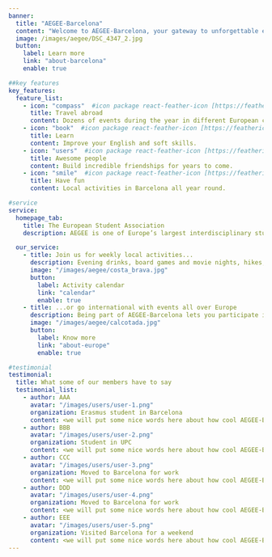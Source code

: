 ```yaml
---
banner:
  title: "AEGEE-Barcelona"
  content: "Welcome to AEGEE-Barcelona, your gateway to unforgettable experiences and lifelong friendships! As part of the vibrant European student network, we bring you the best of both worlds: exciting local events like parties, dinners, and outdoor adventures, as well as thrilling trips across Europe. Whether it’s sunbathing in Tenerife, exploring the iconic landmarks of London, or soaking up the history in Athens, our activities span the entire continent, all year round. Join us and become part of a dynamic community where you can make friends in Barcelona and build a network that stretches across Europe. Your adventure starts here! 🌍✨"
  image: /images/aegee/DSC_4347_2.jpg
  button:
    label: Learn more
    link: "about-barcelona"
    enable: true

##key features
key_features:
  feature_list:
    - icon: "compass"  #icon package react-feather-icon [https://feathericons.com/]
      title: Travel abroad
      content: Dozens of events during the year in different European cities.
    - icon: "book"  #icon package react-feather-icon [https://feathericons.com/]
      title: Learn
      content: Improve your English and soft skills.
    - icon: "users"  #icon package react-feather-icon [https://feathericons.com/]
      title: Awesome people
      content: Build incredible friendships for years to come.
    - icon: "smile"  #icon package react-feather-icon [https://feathericons.com/]
      title: Have fun
      content: Local activities in Barcelona all year round.

#service
service:
  homepage_tab:
    title: The European Student Association
    description: AEGEE is one of Europe’s largest interdisciplinary student organizations. As a non-governmental, politically independent, and non-profit entity, AEGEE welcomes students from all academic backgrounds. Founded in 1985 in Paris, it has grown to a network of 13,000 members in 200 cities across 40 countries. AEGEE embodies the idea of a unified Europe, connecting students from diverse nations directly.

  our_service:
    - title: Join us for weekly local activities...
      description: Evening drinks, board games and movie nights, hikes, parties, barbecues... We organize small events every few days. Always a bit of everything. Everyone is welcome!
      image: "/images/aegee/costa_brava.jpg"
      button:
        label: Activity calendar
        link: "calendar"
        enable: true
    - title: ...or go international with events all over Europe
      description: Being part of AEGEE-Barcelona lets you participate in events abroad organized by other Antennas. From an intense weekend in northern Europe to a two-week Summer University on the shores of the Caspian sea.
      image: "/images/aegee/calcotada.jpg"
      button:
        label: Know more
        link: "about-europe"
        enable: true

#testimonial
testimonial:
  title: What some of our members have to say
  testimonial_list:
    - author: AAA
      avatar: "/images/users/user-1.png"
      organization: Erasmus student in Barcelona
      content: <we will put some nice words here about how cool AEGEE-Barcelona is>
    - author: BBB
      avatar: "/images/users/user-2.png"
      organization: Student in UPC
      content: <we will put some nice words here about how cool AEGEE-Barcelona is>
    - author: CCC
      avatar: "/images/users/user-3.png"
      organization: Moved to Barcelona for work
      content: <we will put some nice words here about how cool AEGEE-Barcelona is>
    - author: DDD
      avatar: "/images/users/user-4.png"
      organization: Moved to Barcelona for work
      content: <we will put some nice words here about how cool AEGEE-Barcelona is>
    - author: EEE
      avatar: "/images/users/user-5.png"
      organization: Visited Barcelona for a weekend
      content: <we will put some nice words here about how cool AEGEE-Barcelona is>
---
```

